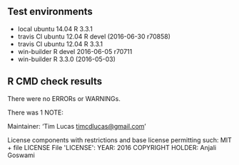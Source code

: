 ## Test environments
* local ubuntu 14.04 R 3.3.1 
* travis CI ubuntu 12.04 R devel (2016-06-30 r70858)
* travis CI ubuntu 12.04 R 3.3.1
* win-builder R devel 2016-06-05 r70711
* win-builder R 3.3.0 (2016-05-03)


## R CMD check results
There were no ERRORs or WARNINGs. 

There was 1 NOTE:

Maintainer: ‘Tim Lucas <timcdlucas@gmail.com>’

License components with restrictions and base license permitting such:
  MIT + file LICENSE
File 'LICENSE':
  YEAR: 2016
  COPYRIGHT HOLDER: Anjali Goswami

